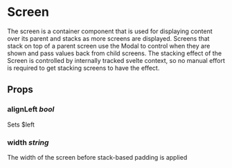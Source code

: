 # Screen
The screen is a container component that is used for displaying content
over its parent and stacks as more screens are displayed. Screens that stack
on top of a parent screen use the Modal to control when they are shown and
pass values back from child screens. The stacking effect of the Screen is
controlled by internally tracked svelte context, so no manual effort is
required to get stacking screens to have the effect.

## Props

### alignLeft _bool_
Sets $left

### width _string_
The width of the screen before stack-based padding is applied
